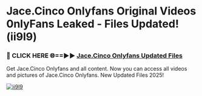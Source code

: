 # Jace.Cinco Onlyfans Original Videos 0nlyFans Leaked - Files Updated! (ii9l9)

<h3>🔴 CLICK HERE 🌐==►► <a href="https://tinyurl.com/ehrbuxhb" rel="nofollow">Jace.Cinco Onlyfans Updated Files</a></h3>

Get Jace.Cinco Onlyfans and all content. Now you can access all videos and pictures of Jace.Cinco Onlyfans. New Updated Files 2025!

[![ii9l9](https://i.imgur.com/lVYEuWS.gif)](https://tinyurl.com/ehrbuxhb)
